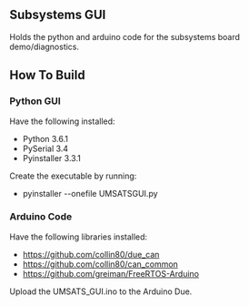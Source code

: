 ## Subsystems GUI

Holds the python and arduino code for the subsystems board demo/diagnostics.

## How To Build

### Python GUI

Have the following installed:
* Python 3.6.1
* PySerial 3.4
* Pyinstaller 3.3.1

Create the executable by running:
  * pyinstaller --onefile UMSATSGUI.py

### Arduino Code

Have the following libraries installed:
* https://github.com/collin80/due_can
* https://github.com/collin80/can_common
* https://github.com/greiman/FreeRTOS-Arduino

Upload the UMSATS_GUI.ino to the Arduino Due.
